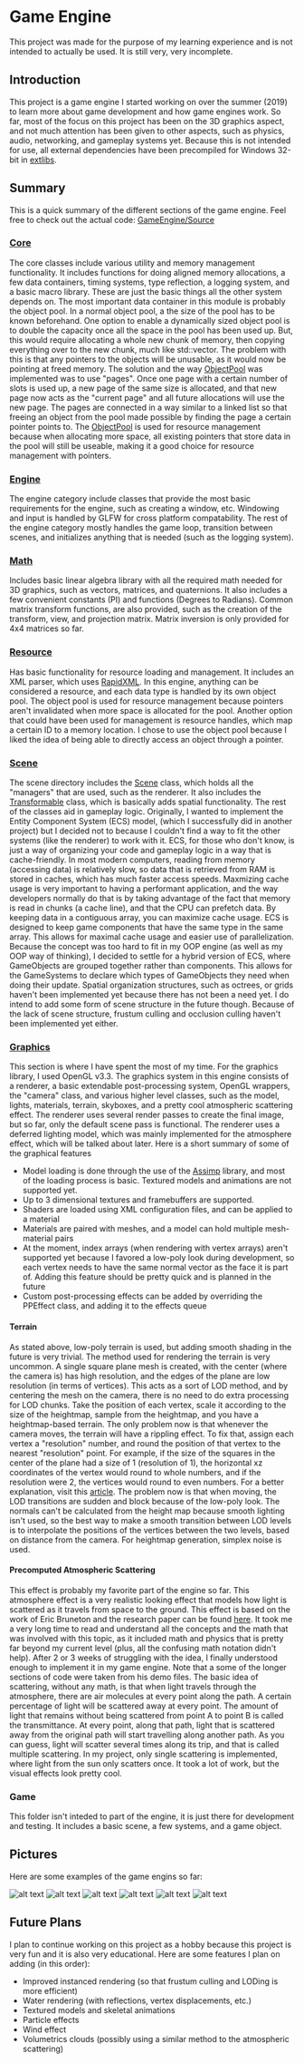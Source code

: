 # Game Engine

This project was made for the purpose of my learning experience and is not intended to actually be used. It is still very, very incomplete.

## Introduction

This project is a game engine I started working on over the summer (2019) to learn more about game development and how game engines work. So far, most of the focus on this project has been on the 3D graphics aspect, and not much attention has been given to other aspects, such as physics, audio, networking, and gameplay systems yet. Because this is not intended for use, all external dependencies have been precompiled for Windows 32-bit in [extlibs](https://github.com/MiniGee/GameEngine/tree/master/extlibs).

## Summary

This is a quick summary of the different sections of the game engine. Feel free to check out the actual code: [GameEngine/Source](https://github.com/MiniGee/GameEngine/tree/master/GameEngine/Source)

### [Core](https://github.com/MiniGee/GameEngine/tree/master/GameEngine/Source/Core)

The core classes include various utility and memory management functionality. It includes functions for doing aligned memory allocations, a few data containers, timing systems, type reflection, a logging system, and a basic macro library. These are just the basic things all the other system depends on. The most important data container in this module is probably the object pool. In a normal object pool, a the size of the pool has to be known beforehand. One option to enable a dynamically sized object pool is to double the capacity once all the space in the pool has been used up. But, this would require allocating a whole new chunk of memory, then copying everything over to the new chunk, much like std::vector. The problem with this is that any pointers to the objects will be unusable, as it would now be pointing at freed memory. The solution and the way [ObjectPool](https://github.com/MiniGee/GameEngine/blob/master/GameEngine/Source/Core/ObjectPool.h) was implemented was to use "pages". Once one page with a certain number of slots is used up, a new page of the same size is allocated, and that new page now acts as the "current page" and all future allocations will use the new page. The pages are connected in a way similar to a linked list so that freeing an object from the pool made possible by finding the page a certain pointer points to. The [ObjectPool](https://github.com/MiniGee/GameEngine/blob/master/GameEngine/Source/Core/ObjectPool.h) is used for resource management because when allocating more space, all existing pointers that store data in the pool will still be useable, making it a good choice for resource management with pointers.

### [Engine](https://github.com/MiniGee/GameEngine/tree/master/GameEngine/Source/Engine)

The engine category include classes that provide the most basic requirements for the engine, such as creating a window, etc. Windowing and input is handled by GLFW for cross platform compatability. The rest of the engine category mostly handles the game loop, transition between scenes, and initializes anything that is needed (such as the logging system).

### [Math](https://github.com/MiniGee/GameEngine/tree/master/GameEngine/Source/Math)

Includes basic linear algebra library with all the required math needed for 3D graphics, such as vectors, matrices, and quaternions. It also includes a few convenient constants (PI) and functions (Degrees to Radians). Common matrix transform functions, are also provided, such as the creation of the transform, view, and projection matrix. Matrix inversion is only provided for 4x4 matrices so far.

### [Resource](https://github.com/MiniGee/GameEngine/tree/master/GameEngine/Source/Resource)

Has basic functionality for resource loading and management. It includes an XML parser, which uses [RapidXML](https://sourceforge.net/projects/rapidxml/files/rapidxml/rapidxml%201.13/rapidxml-1.13.zip/download). In this engine, anything can be considered a resource, and each data type is handled by its own object pool. The object pool is used for resource management because pointers aren't invalidated when more space is allocated for the pool. Another option that could have been used for management is resource handles, which map a certain ID to a memory location. I chose to use the object pool because I liked the idea of being able to directly access an object through a pointer.

### [Scene](https://github.com/MiniGee/GameEngine/tree/master/GameEngine/Source/Scene)

The scene directory includes the [Scene](https://github.com/MiniGee/GameEngine/blob/master/GameEngine/Source/Scene/Scene.h) class, which holds all the "managers" that are used, such as the renderer. It also includes the [Transformable](https://github.com/MiniGee/GameEngine/blob/master/GameEngine/Source/Scene/Transformable.h) class, which is basically adds spatial functionality. The rest of the classes aid in gameplay logic. Originally, I wanted to implement the Entity Component System (ECS) model, (which I successfully did in another project) but I decided not to because I couldn't find a way to fit the other systems (like the renderer) to work with it. ECS, for those who don't know, is just a way of organizing your code and gameplay logic in a way that is cache-friendly. In most modern computers, reading from memory (accessing data) is relatively slow, so data that is retrieved from RAM is stored in caches, which has much faster access speeds. Maxmizing cache usage is very important to having a performant application, and the way developers normally do that is by taking advantage of the fact that memory is read in chunks (a cache line), and that the CPU can prefetch data. By keeping data in a contiguous array, you can maximize cache usage. ECS is designed to keep game components that have the same type in the same array. This allows for maximal cache usage and easier use of parallelization.
Because the concept was too hard to fit in my OOP engine (as well as my OOP way of thinking), I decided to settle for a hybrid version of ECS, where GameObjects are grouped together rather than components. This allows for the GameSystems to declare which types of GameObjects they need when doing their update.
Spatial organization structures, such as octrees, or grids haven't been implemented yet because there has not been a need yet. I do intend to add some form of scene structure in the future though. Because of the lack of scene structure, frustum culling and occlusion culling haven't been implemented yet either.

### [Graphics](https://github.com/MiniGee/GameEngine/tree/master/GameEngine/Source/Graphics)

This section is where I have spent the most of my time. For the graphics library, I used OpenGL v3.3. The graphics system in this engine consists of a renderer, a basic extendable post-processing system, OpenGL wrappers, the "camera" class, and various higher level classes, such as the model, lights, materials, terrain, skyboxes, and a pretty cool atmospheric scattering effect.
The renderer uses several render passes to create the final image, but so far, only the default scene pass is functional. The renderer uses a deferred lighting model, which was mainly implemented for the atmosphere effect, which will be talked about later.
Here is a short summary of some of the graphical features
* Model loading is done through the use of the [Assimp](http://www.assimp.org/) library, and most of the loading process is basic. Textured models and animations are not supported yet.
* Up to 3 dimensional textures and framebuffers are supported.
* Shaders are loaded using XML configuration files, and can be applied to a material
* Materials are paired with meshes, and a model can hold multiple mesh-material pairs
* At the moment, index arrays (when rendering with vertex arrays) aren't supported yet because I favored a low-poly look during development, so each vertex needs to have the same normal vector as the face it is part of. Adding this feature should be pretty quick and is planned in the future
* Custom post-processing effects can be added by overriding the PPEffect class, and adding it to the effects queue

#### Terrain

As stated above, low-poly terrain is used, but adding smooth shading in the future is very trivial. The method used for rendering the terrain is very uncommon. A single square plane mesh is created, with the center (where the camera is) has high resolution, and the edges of the plane are low resolution (in terms of vertices). This acts as a sort of LOD method, and by centering the mesh on the camera, there is no need to do extra processing for LOD chunks. Take the position of each vertex, scale it according to the size of the heightmap, sample from the heightmap, and you have a heightmap-based terrain. The only problem now is that whenever the camera moves, the terrain will have a rippling effect. To fix that, assign each vertex a "resolution" number, and round the position of that vertex to the nearest "resolution" point. For example, if the size of the squares in the center of the plane had a size of 1 (resolution of 1), the horizontal xz coordinates of the vertex would round to whole numbers, and if the resolution were 2, the vertices would round to even numbers. For a better explanation, visit this [article](http://casual-effects.blogspot.com/2014/04/fast-terrain-rendering-with-continuous.html). The problem now is that when moving, the LOD transitions are sudden and block because of the low-poly look. The normals can't be calculated from the height map because smooth lighting isn't used, so the best way to make a smooth transition between LOD levels is to interpolate the positions of the vertices between the two levels, based on distance from the camera. For heightmap generation, simplex noise is used.

#### Precomputed Atmospheric Scattering

This effect is probably my favorite part of the engine so far. This atmosphere effect is a very realistic looking effect that models how light is scattered as it travels from space to the ground. This effect is based on the work of Eric Bruneton and the research paper can be found [here](https://hal.inria.fr/inria-00288758/en). It took me a very long time to read and understand all the concepts and the math that was involved with this topic, as it included math and physics that is pretty far beyond my current level (plus, all the confusing math notation didn't help). After 2 or 3 weeks of struggling with the idea, I finally understood enough to implement it in my game engine. Note that a some of the longer sections of code were taken from his demo files. The basic idea of scattering, without any math, is that when light travels through the atmosphere, there are air molecules at every point along the path. A certain percentage of light will be scattered away at every point. The amount of light that remains without being scattered from point A to point B is called the transmittance. At every point, along that path, light that is scattered away from the original path will start travelling along another path. As you can guess, light will scatter several times along its trip, and that is called multiple scattering. In my project, only single scattering is implemented, where light from the sun only scatters once. It took a lot of work, but the visual effects look pretty cool.

### Game

This folder isn't inteded to part of the engine, it is just there for development and testing. It includes a basic scene, a few systems, and a game object.

## Pictures

Here are some examples of the game engins so far:

![alt text](https://github.com/MiniGee/GameEngine/blob/master/Examples/Pictures/1.png)
![alt text](https://github.com/MiniGee/GameEngine/blob/master/Examples/Pictures/2.png)
![alt text](https://github.com/MiniGee/GameEngine/blob/master/Examples/Pictures/3.png)
![alt text](https://github.com/MiniGee/GameEngine/blob/master/Examples/Pictures/4.png)
![alt text](https://github.com/MiniGee/GameEngine/blob/master/Examples/Pictures/5.png)
![alt text](https://github.com/MiniGee/GameEngine/blob/master/Examples/Pictures/6.png)

## Future Plans

I plan to continue working on this project as a hobby because this project is very fun and it is also very educational. Here are some features I plan on adding (in this order):
* Improved instanced rendering (so that frustum culling and LODing is more efficient)
* Water rendering (with reflections, vertex displacements, etc.)
* Textured models and skeletal animations
* Particle effects
* Wind effect
* Volumetrics clouds (possibly using a similar method to the atmospheric scattering)
